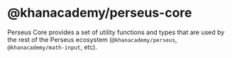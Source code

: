 # @khanacademy/perseus-core

Perseus Core provides a set of utility functions and types that are used by the
rest of the Perseus ecosystem (`@khanacademy/perseus`,
`@khanacademy/math-input`, etc).

